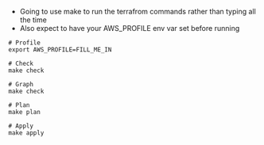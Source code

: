 - Going to use make to run the terrafrom commands rather than typing all the time
- Also expect to have your AWS_PROFILE env var set before running

```
# Profile
export AWS_PROFILE=FILL_ME_IN

# Check
make check

# Graph
make check

# Plan
make plan

# Apply
make apply
```
